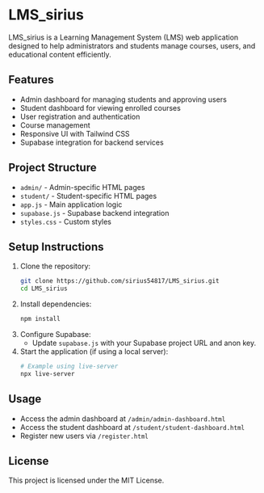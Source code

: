 # LMS_sirius

LMS_sirius is a Learning Management System (LMS) web application designed to help administrators and students manage courses, users, and educational content efficiently.

## Features
- Admin dashboard for managing students and approving users
- Student dashboard for viewing enrolled courses
- User registration and authentication
- Course management
- Responsive UI with Tailwind CSS
- Supabase integration for backend services

## Project Structure
- `admin/` - Admin-specific HTML pages
- `student/` - Student-specific HTML pages
- `app.js` - Main application logic
- `supabase.js` - Supabase backend integration
- `styles.css` - Custom styles

## Setup Instructions
1. Clone the repository:
   ```bash
   git clone https://github.com/sirius54817/LMS_sirius.git
   cd LMS_sirius
   ```
2. Install dependencies:
   ```bash
   npm install
   ```
3. Configure Supabase:
   - Update `supabase.js` with your Supabase project URL and anon key.
4. Start the application (if using a local server):
   ```bash
   # Example using live-server
   npx live-server
   ```

## Usage
- Access the admin dashboard at `/admin/admin-dashboard.html`
- Access the student dashboard at `/student/student-dashboard.html`
- Register new users via `/register.html`

## License
This project is licensed under the MIT License.
